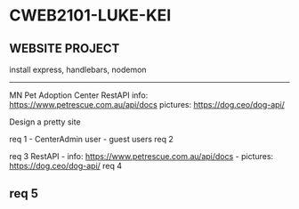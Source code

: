 # CWEB2101-LUKE-KEI
## WEBSITE PROJECT

install
express, handlebars, nodemon

-------------------------------
MN Pet Adoption Center
RestAPI 
info: https://www.petrescue.com.au/api/docs
pictures: https://dog.ceo/dog-api/

Design a pretty site

req 1 
	- CenterAdmin user
	- guest users
req 2

req 3
	RestAPI 
	- info: https://www.petrescue.com.au/api/docs
	- pictures: https://dog.ceo/dog-api/
req 4
	
req 5
-------------------------------
